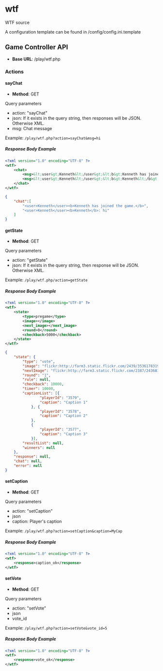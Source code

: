 wtf
===

WTF source

A configuration template can be found in /config/config.ini.template

## Game Controller API

- **Base URL**: /play/wtf.php

### Actions

#### sayChat

- **Method**: GET

Query parameters

- action: "sayChat"
- json: If it exists in the query string, then responses will be JSON. Otherwise XML.
- msg: Chat message

Example: `/play/wtf.php?action=sayChat&msg=hi`

##### Response Body Example

```xml
<?xml version="1.0" encoding="UTF-8" ?>
<wtf>
    <chat>
        <msg>&lt;user&gt;Kenneth&lt;/user&gt;&lt;b&gt;Kenneth has joined the game.&lt;/b&gt;</msg>
        <msg>&lt;user&gt;Kenneth&lt;/user&gt;&lt;b&gt;Kenneth&lt;/b&gt;: hi</msg>
    </chat>
</wtf>
```

```json
{
    "chat":[
        "<user>Kenneth</user><b>Kenneth has joined the game.</b>",
        "<user>Kenneth</user><b>Kenneth</b>: hi"
    ]
}
```

#### getState

- **Method**: GET

Query parameters

- action: "getState"
- json: If it exists in the query string, then response will be JSON. Otherwise XML.

Example: `/play/wtf.php/action=getState`

##### Response Body Example

```xml
<?xml version="1.0" encoding="UTF-8" ?>
<wtf>
    <state>
        <type>pregame</type>
        <image></image>
        <next_image></next_image>
        <round>0</round>
        <checkback>5000</checkback>
    </state>
</wtf>
```

```json
{
    "state": {
        "type": "vote",
        "image": "flickr:http://farm3.static.flickr.com/2439/3536178319_702f3affc0.jpg",
        "nextImage": "flickr:http://farm3.static.flickr.com/2387/2436814131_0dcea1c90d.jpg",
        "round": "1",
        "rule": null,
        "checkback": 10000,
        "timer": 10000,
        "captionList": [{
                "playerId": "3579",
                "caption": "Caption 1"
            }, {
                "playerId": "3578",
                "caption": "Caption 2"
            },
            {
                "playerId": "3577",
                "caption": "Caption 3"
            }],
        "resultList": null,
        "winners": null
    },
    "response": null,
    "chat": null,
    "error": null
}
```

#### setCaption

- **Method**: GET

Query parameters

- action: "setCaption"
- json
- caption: Player's caption

Example: `/play/wtf.php?action=setCaption&caption=MyCap`

##### Response Body Example

```xml
<?xml version="1.0" encoding="UTF-8" ?>
<wtf>
    <response>caption_ok</response>
</wtf>
```

#### setVote

- **Method**: GET

Query parameters

- action: "setVote"
- json
- vote_id

Example: `/play/wtf.php?action=setVote&vote_id=5`

##### Response Body Example

```xml
<?xml version="1.0" encoding="UTF-8" ?>
<wtf>
    <response>vote_ok</response>
</wtf>
```
